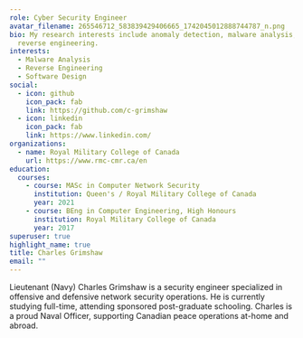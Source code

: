 ```yaml
---
role: Cyber Security Engineer
avatar_filename: 265546712_583839429406665_1742045012888744787_n.png
bio: My research interests include anomaly detection, malware analysis, and
  reverse engineering.
interests:
  - Malware Analysis
  - Reverse Engineering
  - Software Design
social:
  - icon: github
    icon_pack: fab
    link: https://github.com/c-grimshaw
  - icon: linkedin
    icon_pack: fab
    link: https://www.linkedin.com/
organizations:
  - name: Royal Military College of Canada
    url: https://www.rmc-cmr.ca/en
education:
  courses:
    - course: MASc in Computer Network Security
      institution: Queen's / Royal Military College of Canada
      year: 2021
    - course: BEng in Computer Engineering, High Honours
      institution: Royal Military College of Canada
      year: 2017
superuser: true
highlight_name: true
title: Charles Grimshaw
email: ""
---
```

Lieutenant (Navy) Charles Grimshaw is a security engineer specialized in offensive and defensive network security operations. He is currently studying full-time, attending sponsored post-graduate schooling. Charles is a proud Naval Officer, supporting Canadian peace operations at-home and abroad.